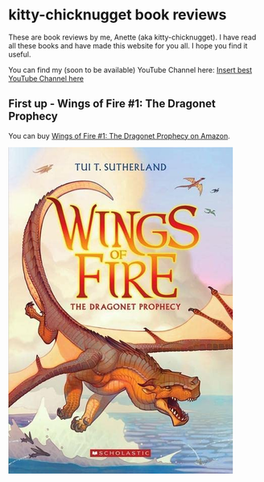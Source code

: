 # kitty-chicknugget book reviews

These are book reviews by me, Anette (aka kitty-chicknugget). I have read all these books and have made this website for you all. I hope you find it useful.

You can find my (soon to be available) YouTube Channel here: [Insert best YouTube Channel here](https://www.youtube.com/)

## First up - Wings of Fire #1: The Dragonet Prophecy

You can buy [Wings of Fire #1: The Dragonet Prophecy on Amazon](https://a.co/d/aWHV167).

![Wings of Fire 1 - The Dragonet Prophecy](/assets/images/wings-of-fire-book-1.jpg)

